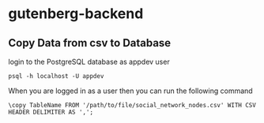 # gutenberg-backend


## Copy Data from csv to Database

login to the PostgreSQL database as appdev user

`psql -h localhost -U appdev`

When you are logged in as a user then you can run the following command

`\copy TableName FROM '/path/to/file/social_network_nodes.csv' WITH CSV HEADER DELIMITER AS ',';`
